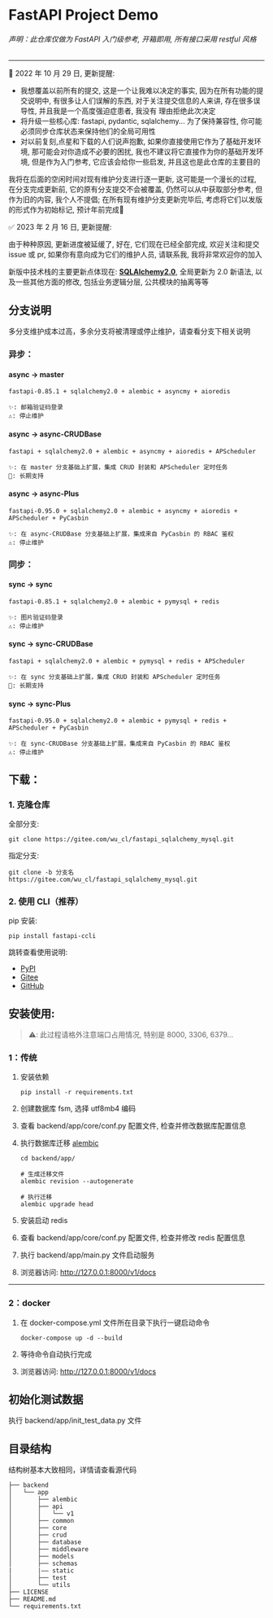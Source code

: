 # FastAPI Project Demo

###### 声明：此仓库仅做为 FastAPI 入门级参考, 开箱即用, 所有接口采用 restful 风格

---

📢 2022 年 10 月 29 日, 更新提醒:

- 我想覆盖以前所有的提交, 这是一个让我难以决定的事实, 因为在所有功能的提交说明中, 有很多让人们误解的东西, 对于关注提交信息的人来讲,
  存在很多误导性, 并且我是一个高度强迫症患者, 我没有 理由拒绝此次决定
- 将升级一些核心库: fastapi, pydantic, sqlalchemy... 为了保持兼容性, 你可能必须同步仓库状态来保持他们的全局可用性
- 对以前复刻,点星和下载的人们说声抱歉, 如果你直接使用它作为了基础开发环境, 那可能会对你造成不必要的困扰,
  我也不建议将它直接作为你的基础开发环境, 但是作为入门参考, 它应该会给你一些启发, 并且这也是此仓库的主要目的

我将在后面的空闲时间对现有维护分支进行逐一更新, 这可能是一个漫长的过程, 在分支完成更新前, 它的原有分支提交不会被覆盖,
仍然可以从中获取部分参考, 但作为旧的内容, 我个人不提倡; 在所有现有维护分支更新完毕后, 考虑将它们以发版的形式作为初始标记,
预计年前完成🙏

✅ 2023 年 2 月 16 日, 更新提醒:

由于种种原因, 更新进度被延缓了, 好在, 它们现在已经全部完成, 欢迎关注和提交 issue 或 pr, 如果你有意向成为它们的维护人员,
请联系我, 我将非常欢迎你的加入

新版中技术栈的主要更新点体现在: **[SQLAlchemy2.0](https://docs.sqlalchemy.org/en/20/)**, 全局更新为 2.0 新语法,
以及一些其他方面的修改, 包括业务逻辑分层, 公共模块的抽离等等

## 分支说明

多分支维护成本过高，多余分支将被清理或停止维护，请查看分支下相关说明

### 异步：

#### async -> master

```text
fastapi-0.85.1 + sqlalchemy2.0 + alembic + asyncmy + aioredis

✨: 邮箱验证码登录
⚠️: 停止维护
```

#### async -> async-CRUDBase

```text
fastapi + sqlalchemy2.0 + alembic + asyncmy + aioredis + APScheduler

✨: 在 master 分支基础上扩展，集成 CRUD 封装和 APScheduler 定时任务
📢: 长期支持
```

#### async -> async-Plus

```text
fastapi-0.95.0 + sqlalchemy2.0 + alembic + asyncmy + aioredis + APScheduler + PyCasbin

✨: 在 async-CRUDBase 分支基础上扩展，集成来自 PyCasbin 的 RBAC 鉴权
⚠️: 停止维护
```

### 同步：

#### sync -> sync

```text
fastapi-0.85.1 + sqlalchemy2.0 + alembic + pymysql + redis

✨: 图片验证码登录
⚠️: 停止维护
```

#### sync -> sync-CRUDBase

```text
fastapi + sqlalchemy2.0 + alembic + pymysql + redis + APScheduler

✨: 在 sync 分支基础上扩展，集成 CRUD 封装和 APScheduler 定时任务
📢: 长期支持
```

#### sync -> sync-Plus

```text
fastapi-0.95.0 + sqlalchemy2.0 + alembic + pymysql + redis + APScheduler + PyCasbin

✨: 在 sync-CRUDBase 分支基础上扩展，集成来自 PyCasbin 的 RBAC 鉴权
⚠️: 停止维护
```

## 下载：

### 1. 克隆仓库

全部分支:

```shell
git clone https://gitee.com/wu_cl/fastapi_sqlalchemy_mysql.git
```

指定分支:

```shell
git clone -b 分支名 https://gitee.com/wu_cl/fastapi_sqlalchemy_mysql.git
```

### 2. 使用 CLI（推荐）

pip 安装:

```shell
pip install fastapi-ccli
```

跳转查看使用说明:

- [PyPI](https://pypi.org/project/fastapi-ccli)
- [Gitee](https://gitee.com/wu_cl/fastapi_ccli)
- [GitHub](https://github.com/wu-clan/fastapi_ccli)

## 安装使用:

> ⚠️: 此过程请格外注意端口占用情况, 特别是 8000, 3306, 6379...

### 1：传统

1. 安装依赖
    ```shell
    pip install -r requirements.txt
    ```

2. 创建数据库 fsm, 选择 utf8mb4 编码
3. 查看 backend/app/core/conf.py 配置文件, 检查并修改数据库配置信息
4. 执行数据库迁移 [alembic](https://alembic.sqlalchemy.org/en/latest/tutorial.html)
    ```shell
    cd backend/app/
    
    # 生成迁移文件
    alembic revision --autogenerate
    
    # 执行迁移
    alembic upgrade head
    ```

5. 安装启动 redis
6. 查看 backend/app/core/conf.py 配置文件, 检查并修改 redis 配置信息
7. 执行 backend/app/main.py 文件启动服务
8. 浏览器访问: http://127.0.0.1:8000/v1/docs

---

### 2：docker

1. 在 docker-compose.yml 文件所在目录下执行一键启动命令

    ```shell
    docker-compose up -d --build
    ```
2. 等待命令自动执行完成

3. 浏览器访问: http://127.0.0.1:8000/v1/docs

## 初始化测试数据

执行 backend/app/init_test_data.py 文件

## 目录结构

结构树基本大致相同，详情请查看源代码

```text
├── backend
│   └── app
│       ├── alembic
│       ├── api
│       │   └── v1
│       ├── common
│       ├── core
│       ├── crud
│       ├── database
│       ├── middleware
│       ├── models
│       ├── schemas
|       |—— static
│       ├── test
│       └── utils
├── LICENSE
├── README.md
└── requirements.txt
```
